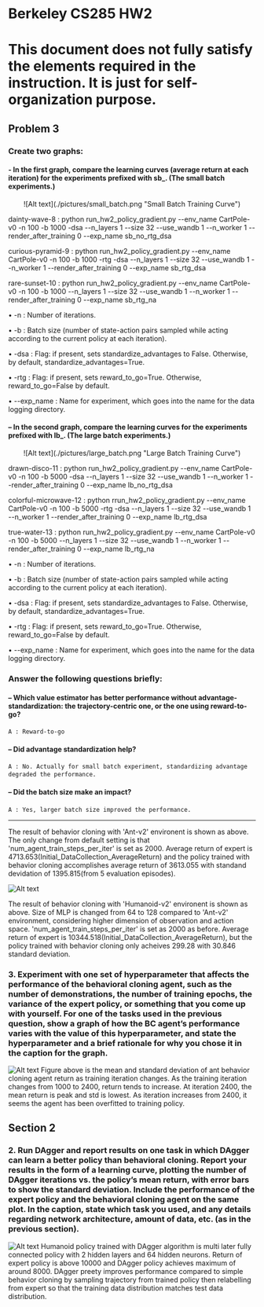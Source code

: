 Berkeley CS285 HW2
==================
# This document does not fully satisfy the elements required in the instruction. It is just for self-organization purpose.
## Problem 3
### Create two graphs:

#### - In the first graph, compare the learning curves (average return at each iteration) for the experiments prefixed with sb_. (The small batch experiments.)
<center> ![Alt text](./pictures/small_batch.png "Small Batch Training Curve") </center>

dainty-wave-8 : python run_hw2_policy_gradient.py --env_name CartPole-v0 -n 100 -b 1000 -dsa --n_layers 1 --size 32 --use_wandb 1 --n_worker 1 --render_after_training 0 --exp_name sb_no_rtg_dsa

curious-pyramid-9 : python run_hw2_policy_gradient.py --env_name CartPole-v0 -n 100 -b 1000 -rtg -dsa --n_layers 1 --size 32 --use_wandb 1 --n_worker 1 --render_after_training 0 --exp_name sb_rtg_dsa

rare-sunset-10 : python run_hw2_policy_gradient.py --env_name CartPole-v0 -n 100 -b 1000 --n_layers 1 --size 32 --use_wandb 1 --n_worker 1 --render_after_training 0 --exp_name sb_rtg_na

• -n : Number of iterations.

• -b : Batch size (number of state-action pairs sampled while acting according to the
current policy at each iteration).

• -dsa : Flag: if present, sets standardize_advantages to False. Otherwise, by
default, standardize_advantages=True.

• -rtg : Flag: if present, sets reward_to_go=True. Otherwise, reward_to_go=False
by default.

• --exp_name : Name for experiment, which goes into the name for the data logging
directory.

#### – In the second graph, compare the learning curves for the experiments prefixed with lb_. (The large batch experiments.)
<center> ![Alt text](./pictures/large_batch.png "Large Batch Training Curve") </center>

drawn-disco-11 : python run_hw2_policy_gradient.py --env_name CartPole-v0 -n 100 -b 5000 -dsa --n_layers 1 --size 32 --use_wandb 1 --n_worker 1 --render_after_training 0 --exp_name lb_no_rtg_dsa

colorful-microwave-12 : python rrun_hw2_policy_gradient.py --env_name CartPole-v0 -n 100 -b 5000 -rtg -dsa --n_layers 1 --size 32 --use_wandb 1 --n_worker 1 --render_after_training 0 --exp_name lb_rtg_dsa

true-water-13 : python run_hw2_policy_gradient.py --env_name CartPole-v0 -n 100 -b 5000 --n_layers 1 --size 32 --use_wandb 1 --n_worker 1 --render_after_training 0 --exp_name lb_rtg_na

• -n : Number of iterations.

• -b : Batch size (number of state-action pairs sampled while acting according to the
current policy at each iteration).

• -dsa : Flag: if present, sets standardize_advantages to False. Otherwise, by
default, standardize_advantages=True.

• -rtg : Flag: if present, sets reward_to_go=True. Otherwise, reward_to_go=False
by default.

• --exp_name : Name for experiment, which goes into the name for the data logging
directory.

### Answer the following questions briefly:

#### – Which value estimator has better performance without advantage-standardization: the trajectory-centric one, or the one using reward-to-go?

    A : Reward-to-go
  
#### – Did advantage standardization help?

    A : No. Actually for small batch experiment, standardizing advantage degraded the performance.
  
#### – Did the batch size make an impact?

    A : Yes, larger batch size improved the performance.
---------------------------------------
The result of behavior cloning with 'Ant-v2' environent is shown as above. The only change from default setting is that 'num_agent_train_steps_per_iter' is set as 2000.
Average return of expert is 4713.653(Initial_DataCollection_AverageReturn) and the policy trained with behavior cloning accomplishes average return of 3613.055 with standand devidation of 1395.815(from 5 evaluation episodes).

![Alt text](./pictures/Humanoid_BC.png "Behavior Cloning of Humanoid")

The result of behavior cloning with 'Humanoid-v2' environent is shown as above. Size of MLP is changed from 64 to 128 compared to 'Ant-v2' environment, considering higher dimension of observation and action space. 'num_agent_train_steps_per_iter' is set as 2000 as before. 
Average return of expert is 10344.518(Initial_DataCollection_AverageReturn), but the policy trained with behavior cloning only acheives 299.28 with 30.846 standard deviation. 


### 3. Experiment with one set of hyperparameter that affects the performance of the behavioral cloning agent, such as the number of demonstrations, the number of training epochs, the variance of the expert policy, or something that you come up with yourself. For one of the tasks used in the previous question, show a graph of how the BC agent’s performance varies with the value of this hyperparameter, and state the hyperparameter and a brief rationale for why you chose it in the caption for the graph.


![Alt text](./pictures/Retrun_Iteration.jpg "Mean and Standard Deviation of Return with Training Iteration")
Figure above is the mean and standard deviation of ant behavior cloning agent return as training iteration changes. As the training iteration changes from 1000 to 2400, return tends to increase. At iteration 2400, the mean return is peak and std is lowest. As iteration increases from 2400, it seems the agent has been overfitted to training policy.

## Section 2

### 2. Run DAgger and report results on one task in which DAgger can learn a better policy than behavioral cloning. Report your results in the form of a learning curve, plotting the number of DAgger iterations vs. the policy’s mean return, with error bars to show the standard deviation. Include the performance of the expert policy and the behavioral cloning agent on the same plot. In the caption, state which task you used, and any details regarding network architecture, amount of data, etc. (as in the previous section).


![Alt text](./pictures/Humanoid_DAgger.png "Return of DAgger and Expert Policy")
Humanoid policy trained with DAgger algorithm is multi later fully connected policy with 2 hidden layers and 64 hidden neurons. Return of expert policy is above 10000 and DAgger policy achieves maximum of around 8000. DAgger preety improves performance compared to simple behavior cloning by sampling trajectory from trained policy then relabelling from expert so that the training data distribution matches test data distribution.
